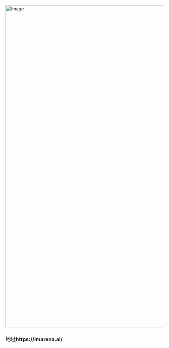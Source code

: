 <img width="1920" height="1026" alt="Image" src="https://github.com/user-attachments/assets/d5aeb690-17ea-471f-b0f0-329038d2adfe" />






### 地址https://lmarena.ai/